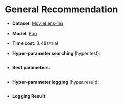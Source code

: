 # General Recommendation

- **Dataset**: [MovieLens-1m](../../md/ml-1m_general.md)

- **Model**: [Pop](https://recbole.io/docs/user_guide/model/general/pop.html)

- **Time cost**: 3.48s/trial

- **Hyper-parameter searching** (hyper.test):

  ```yaml

  ```

- **Best parameters**:

  ```yaml

  ```

- **Hyper-parameter logging** (hyper.result):

  ```yaml

  ```

- **Logging Result**:

  ```yaml

  ```
